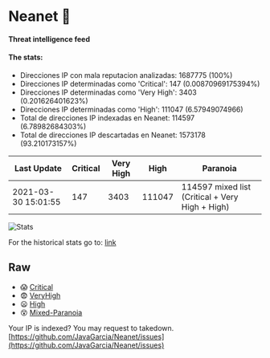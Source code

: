 # Neanet :hocho:
#### Threat intelligence feed
#### The stats:

- Direcciones IP con mala reputacion analizadas: 1687775 (100%)
- Direcciones IP determinadas como 'Critical':  147 (0.00870969175394%)
- Direcciones IP determinadas como 'Very High':  3403 (0.201626401623%)
- Direcciones IP determinadas como 'High':  111047 (6.57949074966)
- Total de direcciones IP indexadas en Neanet:  114597 (6.78982684303%)
- Total de direcciones IP descartadas en Neanet:  1573178 (93.210173157%)

| Last Update | Critical | Very High | High | Paranoia |
| --- | --- | --- | --- | --- |
| 2021-03-30 15:01:55 | 147 | 3403 | 111047 | 114597 mixed list (Critical + Very High + High)|

![Stats](https://docs.google.com/spreadsheets/d/e/2PACX-1vSnaNMIXVabIpDJjufMlzH7poXnshF3mgd8Is1g9ytUEzVsP5my4Trn8f-xkoLLQ38xpL3HtmUexLo6/pubchart?oid=501124687&format=image)

For the historical stats go to: [link](/stats.csv)
## Raw
- :scream: [Critical](https://raw.githubusercontent.com/JavaGarcia/Neanet/master/blacklists/neanet_critical.txt)
- :fearful: [VeryHigh](https://raw.githubusercontent.com/JavaGarcia/Neanet/master/blacklists/neanet_veryHigh.txtt)
- :frowning: [High](https://raw.githubusercontent.com/JavaGarcia/Neanet/master/blacklists/neanet_high.txt)
- :dizzy_face: [Mixed-Paranoia](https://raw.githubusercontent.com/JavaGarcia/Neanet/master/blacklists/neanet_all.txt)


Your IP is indexed? You may request to takedown. [https://github.com/JavaGarcia/Neanet/issues](https://github.com/JavaGarcia/Neanet/issues)


















































































































































































































































































































































































































































































































































































































































































































































































































































































































































































































































































































































































































































































































































































































































































































































































































































































































































































































































































































































































































































































































































































































































































































































































































































































































































































































































































































































































































































































































































































































































































































































































































































































































































































































































































































































































































































































































































































































































































































































































































































































































































































































































































































































































































































































































































































































































































































































































































































































































































































































































































































































































































































































































































































































































